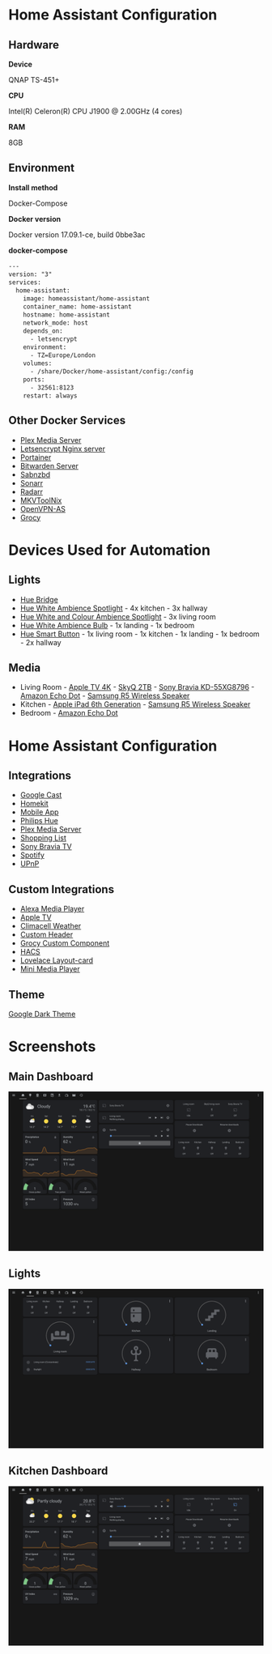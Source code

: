 # Home Assistant Configuration

## Hardware

**Device**

QNAP TS-451+

**CPU**

Intel(R) Celeron(R) CPU J1900 @ 2.00GHz (4 cores)

**RAM**

8GB

## Environment

**Install method**

Docker-Compose

**Docker version**

Docker version 17.09.1-ce, build 0bbe3ac

**docker-compose**

    ---
    version: "3"
    services:
      home-assistant:
        image: homeassistant/home-assistant
        container_name: home-assistant
        hostname: home-assistant
        network_mode: host
        depends_on:
    	  - letsencrypt
        environment:
    	  - TZ=Europe/London
        volumes:
    	  - /share/Docker/home-assistant/config:/config
        ports:
    	  - 32561:8123
        restart: always

## Other Docker Services

- [Plex Media Server](https://hub.docker.com/r/linuxserver/plex)
- [Letsencrypt Nginx server](https://hub.docker.com/r/linuxserver/letsencrypt)
- [Portainer](https://hub.docker.com/r/portainer/portainer)
- [Bitwarden Server](https://hub.docker.com/r/bitwardenrs/server)
- [Sabnzbd](https://hub.docker.com/r/linuxserver/sabnzbd)
- [Sonarr](https://hub.docker.com/r/linuxserver/sonarr)
- [Radarr](https://hub.docker.com/r/linuxserver/radarr)
- [MKVToolNix](https://hub.docker.com/r/jlesage/mkvtoolnix)
- [OpenVPN-AS](https://hub.docker.com/r/linuxserver/openvpn-as)
- [Grocy](https://hub.docker.com/r/linuxserver/grocy)

# Devices Used for Automation

## Lights

- [Hue Bridge](https://www2.meethue.com/en-gb/p/hue-hue-bridge/8718696516850)
- [Hue White Ambience Spotlight](https://www2.meethue.com/en-gb/p/hue-white-ambience-single-bulb-gu10/8718696598283) - 4x kitchen - 3x hallway
- [Hue White and Colour Ambience Spotlight](https://www2.meethue.com/en-gb/p/hue-white-and-colour-ambience-1-pack-gu10/8718699628659) - 3x living room
- [Hue White Ambience Bulb](https://www2.meethue.com/en-gb/p/hue-white-ambience-single-bulb-b22/8718696548813) - 1x landing - 1x bedroom
- [Hue Smart Button](https://www2.meethue.com/en-gb/p/hue-smart-button/8718699693985) - 1x living room - 1x kitchen - 1x landing - 1x bedroom - 2x hallway

## Media

- Living Room - [Apple TV 4K](https://www.apple.com/uk/apple-tv-4k/) - [SkyQ 2TB](https://www.sky.com/shop/tv/sky-q/) - [Sony Bravia KD-55XG8796](https://www.sony.co.uk/electronics/televisions/xg8505-series) - [Amazon Echo Dot](https://smile.amazon.co.uk/Echo-Dot-3rd-Gen-Charcoal/dp/B07PJV3JPR) - [Samsung R5 Wireless Speaker](https://www.samsung.com/uk/audio-video/multiroom-360-sound-speaker-wam5500/)
- Kitchen - [Apple iPad 6th Generation](https://smile.amazon.co.uk/2018-Apple-iPad-WiFi-32GB/dp/B07DVBRVQM/ref=sr_1_11?dchild=1&keywords=2018%20ipad&qid=1590746335&sr=8-11) - [Samsung R5 Wireless Speaker](https://www.samsung.com/uk/audio-video/multiroom-360-sound-speaker-wam5500/)
- Bedroom - [Amazon Echo Dot](https://smile.amazon.co.uk/Echo-Dot-3rd-Gen-Charcoal/dp/B07PJV3JPR)

# Home Assistant Configuration

## Integrations

- [Google Cast](https://www.home-assistant.io/integrations/cast/)
- [Homekit](https://www.home-assistant.io/integrations/homekit/)
- [Mobile App](https://www.home-assistant.io/integrations/mobile_app/)
- [Philips Hue](https://www.home-assistant.io/integrations/hue/)
- [Plex Media Server](https://www.home-assistant.io/integrations/plex/)
- [Shopping List](https://www.home-assistant.io/integrations/shopping_list/)
- [Sony Bravia TV](https://www.home-assistant.io/integrations/braviatv/)
- [Spotify](https://www.home-assistant.io/integrations/spotify/)
- [UPnP](https://www.home-assistant.io/integrations/upnp/)

## Custom Integrations

- [Alexa Media Player](https://github.com/custom-components/alexa_media_player)
- [Apple TV](https://github.com/postlund/hass-atv-beta)
- [Climacell Weather](https://github.com/r-renato/ha-climacell-weather)
- [Custom Header](https://github.com/maykar/custom-header)
- [Grocy Custom Component](https://github.com/custom-components/grocy)
- [HACS](https://github.com/hacs/integration)
- [Lovelace Layout-card](https://github.com/thomasloven/lovelace-layout-card)
- [Mini Media Player](https://github.com/kalkih/mini-media-player)

## Theme

[Google Dark Theme](https://github.com/JuanMTech/google_dark_theme)

# Screenshots

## Main Dashboard

![Main lovelace dashboard](https://raw.githubusercontent.com/KibosJ/Home-AssistantConfig/master/screenshots/Dashboard_main.png)

## Lights

![Lights tab](https://raw.githubusercontent.com/KibosJ/Home-AssistantConfig/master/screenshots/Dashboard_lights.png)

## Kitchen Dashboard

![Kitchen lovelace dashboard](https://raw.githubusercontent.com/KibosJ/Home-AssistantConfig/master/screenshots/Dashboard_kitchen.png)
